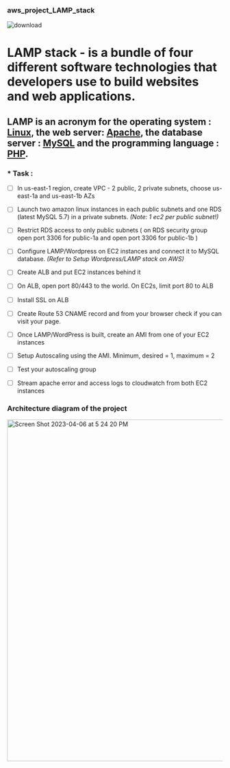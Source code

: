 ### aws_project_LAMP_stack

![download](https://user-images.githubusercontent.com/85028974/230502329-80f351e8-6fd4-44e8-8293-f431190f9f41.png)


# LAMP stack - is a bundle of four different software technologies that developers use to build websites and web applications. 
## LAMP is an acronym for the operating system : [Linux](https://www.linux.org/), the web server: [Apache](https://www.apache.org/), the database server : [MySQL](https://dev.mysql.com/doc/mysql-port-reference/en/mysql-ports-reference-tables.html) and the programming language : [PHP](https://www.php.net/).

### * Task :
- [ ] In us-east-1 region, create VPC - 2 public, 2 private subnets, choose us-east-1a and us-east-1b AZs

- [ ] Launch two amazon linux instances in each public subnets and one RDS (latest MySQL 5.7) in a private subnets. *(Note: 1 ec2 per public subnet!)*

- [ ] Restrict RDS access to only public subnets ( on RDS security group open port 3306 for public-1a and open port 3306 for public-1b )

- [ ] Configure LAMP/Wordpress on EC2 instances and connect it to MySQL database. *(Refer to Setup Wordpress/LAMP stack on AWS)* 

- [ ] Create ALB and put EC2 instances behind it

- [ ] On ALB, open port 80/443 to the world. On EC2s, limit port 80 to ALB

- [ ] Install SSL on ALB

- [ ] Create Route 53 CNAME record and from your browser check if you can visit your page.

- [ ] Once LAMP/WordPress is built, create an AMI from one of your EC2 instances

- [ ] Setup Autoscaling using the AMI. Minimum, desired = 1, maximum = 2

- [ ] Test your autoscaling group

- [ ] Stream apache error and access logs to cloudwatch from both EC2 instances

### Architecture diagram of the project
<img width="798" alt="Screen Shot 2023-04-06 at 5 24 20 PM" src="https://user-images.githubusercontent.com/85028974/230504693-7e04c88c-bcff-4830-b078-e46e41eab7c5.png">


